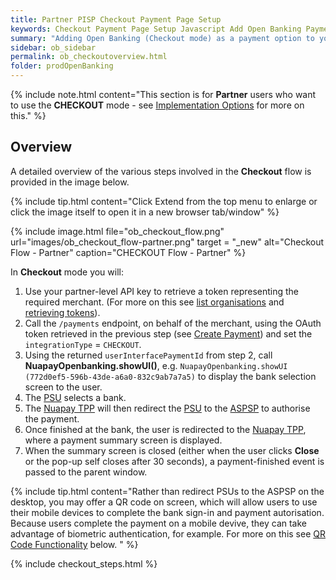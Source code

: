 ```yaml
---
title: Partner PISP Checkout Payment Page Setup
keywords: Checkout Payment Page Setup Javascript Add Open Banking Payment Page
summary: "Adding Open Banking (Checkout mode) as a payment option to your Payment Page requires a little configuration as outlined below. In Checkout mode you will use the Nuapay user interface for Bank Selection and Confirmation screens."
sidebar: ob_sidebar
permalink: ob_checkoutoverview.html
folder: prodOpenBanking
---
```


{% include note.html content="This section is for **Partner** users who want to use the **CHECKOUT** mode - see [Implementation Options](ob_pispimplementation.html) for more on this." %}

## Overview

A detailed overview of the various steps involved in the **Checkout** flow is provided in the image below.

{% include tip.html content="Click Extend from the top menu to enlarge or click the image itself to open it in a new browser tab/window" %}

{% include image.html file="ob_checkout_flow.png" url="images/ob_checkout_flow-partner.png" target = "_new" alt="Checkout Flow - Partner" caption="CHECKOUT Flow - Partner" %}


In **Checkout** mode you will: 

1. Use your partner-level API key to retrieve a token representing the required merchant. (For more on this see [list organisations](ob_partnerintegration.html#api-details---get-organisations) and [retrieving tokens](ob_partnerintegration.html#api-details---post-tokens)).
1. Call the `/payments` endpoint, on behalf of the merchant, using the OAuth token retrieved in the previous step (see [Create Payment](ob_createpayment.html)) and set the `integrationType` = `CHECKOUT`.  
1. Using the returned `userInterfacePaymentId` from step 2, call **NuapayOpenbanking.showUI()**, e.g. `NuapayOpenbanking.showUI (772d0ef5-596b-43de-a6a0-832c9ab7a7a5)` to display the bank selection screen to the user.
1. The <a href="#" data-toggle="tooltip" data-original-title="{{site.data.glossary.psu}}">PSU</a> selects a bank.
1. The <a href="#" data-toggle="tooltip" data-original-title="{{site.data.glossary.tpp}}">Nuapay TPP</a> will then redirect the <a href="#" data-toggle="tooltip" data-original-title="{{site.data.glossary.psu}}">PSU</a> to the <a href="#" data-toggle="tooltip" data-original-title="{{site.data.glossary.aspsp}}">ASPSP</a> to authorise the payment.
1. Once finished at the bank, the user is redirected to the <a href="#" data-toggle="tooltip" data-original-title="{{site.data.glossary.tpp}}">Nuapay TPP</a>, where a payment summary screen is displayed.
1. When the summary screen is closed (either when the user clicks **Close** or the pop-up self closes after 30 seconds), a payment-finished event is passed to the parent window.


{% include tip.html content="Rather than redirect PSUs to the ASPSP on the desktop, you may offer a QR code on screen, which will allow users to use their mobile devices to complete the bank sign-in and payment autorisation. Because users complete the payment on a mobile devive, they can take advantage of biometric authentication, for example. For more on this see [QR Code Functionality](#qr-code-functionality) below. " %}

{% include checkout_steps.html %} <!--pulls in common steps for Partner and Merchant-->